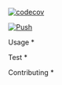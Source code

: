 [![codecov](https://codecov.io/gh/fptiangco/rest-v1-python/branch/main/graph/badge.svg?token=3BXDA33460)](https://codecov.io/gh/fptiangco/rest-v1-python)

[![Push](https://github.com/fptiangco/rest-v1-python/actions/workflows/trigger_push.yaml/badge.svg)](https://github.com/fptiangco/rest-v1-python/actions/workflows/trigger_push.yaml)

Usage
* 

Test
*

Contributing
*


